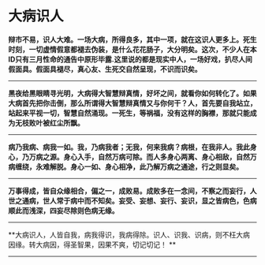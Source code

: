 大病识人
====

			

**辩市不易，识人大难。一场大病，所得良多，其中一项，就在这识人更多上。死生时刻，一切虚情假意都褪去伪装，是什么花花肠子，大分明矣。这次，不少人在本ID只有三月性命的通告中原形毕露.这里说的都是现实中人，一场好戏，扒尽人间假面具。假面具褪尽，真心友、生死交自然呈现，不识而识矣。**

** **

**黑夜给黑眼睛寻光明，大病得大智慧辩真情，好坏之间，就看你如何转化了。如果大病首先把你击倒，那么所谓得大智慧辩真情又与你何干？人，首先要自我站立，站起来平视一切，智慧自然涌现。一死生，等祸福，没有这样的胸襟，那就只能成为无枝败叶被红尘所飘。**

** **

**病乃我病、病我一如。我，乃病我者；无我，何来我病？病根，在我非人。我此身心，乃万病之源。身心入手，自然万病可除。而人多身心两离、身心相敌，自然万病缠绕，永难解脱。身心一如、身心相净，此乃解万病之通途，行之则显矣。**

** **

**万事得成，皆自众缘相合，偏之一，成败易。成败多在一念间，不察之而妄行，人世之通病，世人常于病中而不知矣。妄受、妄想、妄行、妄识，显之皆病色，色病顺此而浅深，四妄尽除则色病无缘。**

** **

**大病识人，人皆自我，病我得识，我病得除。识人、识我、识病，则不枉大病因缘。转大病因，得圣智果，因果不爽，切记切记！ **

** **
